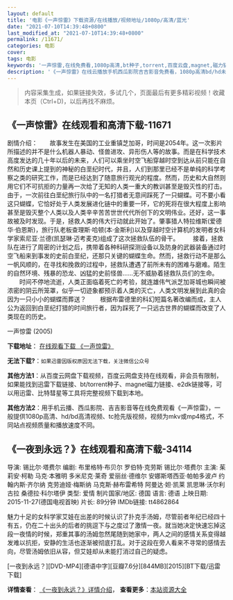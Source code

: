 ```yaml
---
layout: default
title: '电影《一声惊雷》下载资源/在线播放/视频地址/1080p/高清/蓝光'
date: "2021-07-10T14:39:48+0800"
last_modified_at: "2021-07-10T14:39:48+0800"
permalink: /11671/
categories: 电影
cover:
tags: 电影
keywords: '一声惊雷,在线免费看,1080p高清,bt种子,torrent,百度云盘,magnet,磁力链,迅雷下载资源'
description: '《一声惊雷》在线云播放手机西瓜影院吉吉影音免费看，1080p高清bd/hd未删减完整版和tc抢先枪版，mkv/mp4格式，附带bt/torrent种子、magnet/磁力链、百度云盘、网盘资源迅雷下载链接'
---
```


>内容采集生成，如果链接失效，多试几个，页面最后有更多精彩视频！收藏本页（Ctrl+D)，以后再找不麻烦。


## 《一声惊雷》在线观看和高清下载-11671

剧情介绍：　　故事发生在美国的工业重镇芝加哥，时间是2054年。这一次影片所描述的并不是什么机器人暴动、怪兽进攻、异形伤人等的故事。而是在科学技术高度发达的几十年以后的未来，人们可以乘坐时空飞船穿越时空到达从前只能在自然和历史课上提到的神秘的白垩纪时代，并且，人们到那里已经不是单纯的科学考察之类的研究工作，而是已经达到了随意旅行观光的程度。然而，历史和大自然则用它们不可抗拒的力量再一次给了无知的人类一重大的教训甚至是毁灭性的打击。由于，一次前往白垩纪旅行队中的一名打猎者无意间踩死了一只蝴蝶。可不要小看这只蝴蝶，它恰好处于人类发展进化链中的重要一环，它的死将在很大程度上影响甚至是毁灭整个人类以及人类辛辛苦苦世世代代所创下的文明伟业。还好，这一事故被及时发现。于是，拯救人类的伟大行动就此开始了。肇事猎人特拉维斯(爱德华·伯恩斯)，旅行队老板查理斯·哈顿(本·金斯利)以及穿越时空计算机的发明者女科学家索尼亚·兰德(凯瑟琳·迈考麦克)组成了这次拯救队伍的骨干。 　　接着，拯救队在进行了周密的计划之后，携带着各种科研探测设备以及防身的武器装备通过时空飞船来到事发的史前白垩纪，还那只关键的蝴蝶生命。然而，拯救行动不是那么一帆风顺的，在寻找和挽救的过程中，拯救队遭遇了前所未有的困难与磨难。陌生的自然环境、残暴的恐龙、凶猛的史前怪兽……无不威胁着拯救队员们的生命。 　　时间不停地流逝，人类正面临着死亡的考验，就连雄伟气派芝加哥城也瞬间被浓密的阴云所笼罩，似乎一切迹象都预示着人类的灭亡，人类文明发展到此真的会因为一只小小的蝴蝶而葬送？ 　　根据布雷德里的科幻短篇名著改编而成，主人公为返回到白垩纪打猎的时间旅行者，因为踩死了一只远古世界的蝴蝶而改变了人类现在的历史。


一声惊雷 (2005)

**下载地址**： [在线观看下载 《一声惊雷》](https://www.btbtdy.me/btdy/dy7547.html) 


**无法下载?**：`如果迅雷因版权原因无法下载，关注微信公众号 `

**其他方法1**：从百度云网盘下载视频，百度云网盘支持在线观看，非会员有限制，如果能找到迅雷下载链接、bt/torrent种子、magnet磁力链接、e2dk链接等，可以用迅雷、比特彗星等工具将完整视频下载到本地。

**其他方法2**：用手机云播、西瓜影院、吉吉影音等在线免费观看《一声惊雷》，一般提供1080p高清、hd/bd高清视频、tc抢先版视频，视频为mkv或mp4格式，不同站点视频质量和播放速度不同。


## 《一夜到永远？》在线观看和高清下载-34114

导演: 锡比尔·塔费尔 编剧: 布里格特·布贝尔 罗伯特·克劳斯 锡比尔·塔费尔 主演: 茱莉安·柯勒 马克·本雅明 多米尼克·莱奇 爱丽丝·德维尔 安娜斯塔西亚·帕帕多波卢 约翰内斯·齐尔纳 克劳迪娅·梅斯纳 马克斯·赫布雷希特 阿曼达·妲·凯莱 凯思琳·沃尔利古拉 桑德拉·科尔塔伊 类型: 爱情 制片国家/地区: 德国 语言: 德语 上映日期: 2015-11-27(德国电视首映) 片长: 89分钟 IMDb链接: tt4862864

魅力十足的女科学家艾娃在出差的时候认识了扑克手汤姆，尽管前者年纪已经四十有五，仍在二十出头的后者的挑逗下与之度过了激情一夜。就当她决定快速忘掉这段一夜情的时候，郑重其事的汤姆忽然尾随到她家中，两人之间的感情关系变得越发难以抗拒，安静的生活也逐渐被彻底打乱。对于这段在旁人看来不寻常的感情去向，尽管汤姆依旧从容，但艾娃却从未能打消过自己的疑虑。


[一夜到永远？][DVD-MP4][德语中字][豆瓣7.6分][844MB][2015][BT下载/迅雷下载]

**详情查看**： [《一夜到永远？》详情介绍](/movie/34114/)， **查看更多**：[本站资源大全](/movie/t/all/)

